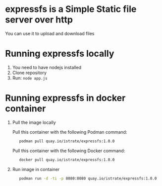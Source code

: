 # expressfs is a Simple Static file server over http
You can use it to upload and download files

# Running expressfs locally 
1. You need to have nodejs installed
2. Clone repository
3. Run: 
    ``node app.js``

# Running expressfs in docker container 

1. Pull the image locally
 
   Pull this container with the following Podman command:
   ```bash
      podman pull quay.io/istrate/expressfs:1.0.0 
   ```
   Pull this container with the following Docker command:
   ```bash
      docker pull quay.io/istrate/expressfs:1.0.0 
   ```
2. Run image in container
   ```bash
      podman run -d -ti -p 8080:8080 quay.io/istrate/expressfs:1.0.0
   ```	 


